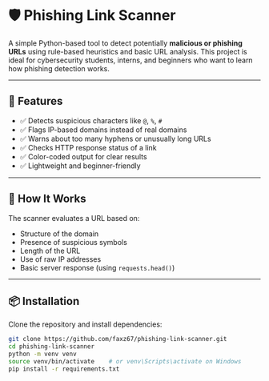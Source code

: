 # 🛡️ Phishing Link Scanner

A simple Python-based tool to detect potentially **malicious or phishing URLs** using rule-based heuristics and basic URL analysis. This project is ideal for cybersecurity students, interns, and beginners who want to learn how phishing detection works.

---

## 📌 Features

- ✅ Detects suspicious characters like `@`, `%`, `#`
- ✅ Flags IP-based domains instead of real domains
- ✅ Warns about too many hyphens or unusually long URLs
- ✅ Checks HTTP response status of a link
- ✅ Color-coded output for clear results
- ✅ Lightweight and beginner-friendly

---

## 🎯 How It Works

The scanner evaluates a URL based on:
- Structure of the domain
- Presence of suspicious symbols
- Length of the URL
- Use of raw IP addresses
- Basic server response (using `requests.head()`)

---

## 📦 Installation

Clone the repository and install dependencies:

```bash
git clone https://github.com/faxz67/phishing-link-scanner.git
cd phishing-link-scanner
python -m venv venv
source venv/bin/activate    # or venv\Scripts\activate on Windows
pip install -r requirements.txt
